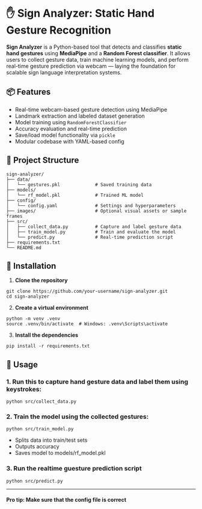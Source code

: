 # ✋ Sign Analyzer: Static Hand Gesture Recognition

**Sign Analyzer** is a Python-based tool that detects and classifies **static hand gestures** using **MediaPipe** and a **Random Forest classifier**. It allows users to collect gesture data, train machine learning models, and perform real-time gesture prediction via webcam — laying the foundation for scalable sign language interpretation systems.

## 📦 Features

- Real-time webcam-based gesture detection using MediaPipe  
- Landmark extraction and labeled dataset generation  
- Model training using `RandomForestClassifier`  
- Accuracy evaluation and real-time prediction  
- Save/load model functionality via `pickle`  
- Modular codebase with YAML-based config  

## 📁 Project Structure

```text
sign-analyzer/
├── data/
│   └── gestures.pkl             # Saved training data
├── models/
│   └── rf_model.pkl             # Trained ML model
├── config/
│   └── config.yaml              # Settings and hyperparameters
├── images/                      # Optional visual assets or sample frames
├── src/
│   ├── collect_data.py          # Capture and label gesture data
│   ├── train_model.py           # Train and evaluate the model
│   └── predict.py               # Real-time prediction script
├── requirements.txt
└── README.md
```

## 🔧 Installation

1. **Clone the repository**
```
git clone https://github.com/your-username/sign-analyzer.git
cd sign-analyzer
``` 
2. **Create a virtual environment**
```
python -m venv .venv
source .venv/bin/activate  # Windows: .venv\Scripts\activate
```

3. **Install the dependencies**
```
pip install -r requirements.txt
```

## 🚀 Usage

### 1. Run this to capture hand gesture data and label them using keystrokes:
```
python src/collect_data.py
```

### 2. Train the model using the collected gestures:
```
python src/train_model.py
```

- Splits data into train/test sets
- Outputs accuracy
- Saves model to models/rf_model.pkl

### 3. Run the realtime guesture prediction script
```
python src/predict.py
```
---
#### Pro tip: Make sure that the config file is correct 